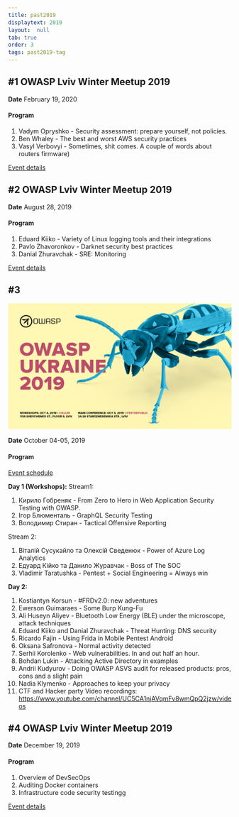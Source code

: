 ```yaml
---
title: past2019
displaytext: 2019
layout:  null
tab: true
order: 3
tags: past2019-tag
---
```


## #1 OWASP Lviv Winter Meetup 2019

**Date** February 19, 2020 

#### Program
1. Vadym Opryshko - Security assessment: prepare yourself, not policies.
2. Ben Whaley - The best and worst AWS security practices
3. Vasyl Verbovyi - Sometimes, shit comes. A couple of words about routers firmware)

[Event details](https://www.eventbrite.com/e/owasp-lviv-winter-meetup-tickets-56666996512)

## #2 OWASP Lviv Winter Meetup 2019

**Date** August 28, 2019 

#### Program
1. Eduard Kiiko - Variety of Linux logging tools and their integrations
2. Pavlo Zhavoronkov - Darknet security best practices
3. Danial Zhuravchak - SRE: Monitoring

[Event details](https://www.eventbrite.com/e/owasp-lviv-summer-meetup-2019-tickets-70361002653)

## #3
![OWASP UKRAINE 2019](assets/images/owaspua_2019.jpg "OWASP Ukraine 2019")

**Date** October 04-05, 2019


#### Program

[Event
schedule](https://owaspukraine.org/)

**Day 1 (Workshops):**
Stream1:

1. Кирило Гобреняк - From Zero to Hero in Web Application Security Testing with OWASP.
2. Ігор Блюменталь - GraphQL Security Testing
3. Володимир Стиран - Tactical Offensive Reporting

Stream 2:
1. Віталій Сусукайло та Олексій Сведенюк - Power of Azure Log Analytics
2. Едуард Кійко та Данило Журавчак - Boss of The SOC
3. Vladimir Taratushka - Pentest + Social Engineering = Always win

**Day 2:**
1. Kostiantyn Korsun - #FRDv2.0: new adventures
2. Ewerson Guimaraes - Some Burp Kung-Fu
3. Ali Huseyn Aliyev - Bluetooth Low Energy (BLE) under the microscope, attack techniques
4. Eduard Kiiko and Danial Zhuravchak - Threat Hunting: DNS security
5. Ricardo Fajin - Using Frida in Mobile Pentest Android
6. Oksana Safronova - Normal activity detected
7. Serhii Korolenko - Web vulnerabilities. In and out half an hour.
8. Bohdan Lukin - Attacking Active Directory in examples
9. Andrii Kudyurov - Doing OWASP ASVS audit for released products: pros, cons and a slight pain
10. Nadia Klymenko - Approaches to keep your privacy
11. CTF and Hacker party
Video recordings: https://www.youtube.com/channel/UC5CA1njAVqmFv8wmQpQ2jzw/videos

## #4 OWASP Lviv Winter Meetup 2019

**Date** December 19, 2019 

#### Program
1. Overview of DevSecOps
2. Auditing Docker containers
3. Infrastructure code security testingg

[Event details](https://www.eventbrite.com/e/devsecops-meetup-tickets-86522181173)
